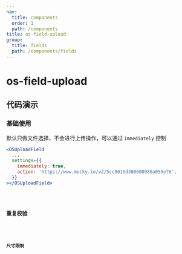 ```yaml
---
nav:
  title: components
  order: 1
  path: /components
title: os-field-upload
group:
  title: fields
  path: /components/fields
---
```


# os-field-upload

## 代码演示

### 基础使用

默认只做文件选择，不会进行上传操作，可以通过 `immediately` 控制

```jsx | pure
<OSUploadField
  ...
  settings={{
    immediately: true,
    action: 'https://www.mocky.io/v2/5cc8019d300000980a055e76',
  }}
></OSUploadField>
```

<code src="../demos/field-upload/simple.tsx" />

### 重复校验

<code src="../demos/field-upload/duplication-check.tsx" />

### 尺寸限制

<code src="../demos/field-upload/size-check.tsx" />

<API exports='["Settings"]' src="../components/fields/upload.tsx"></API>
